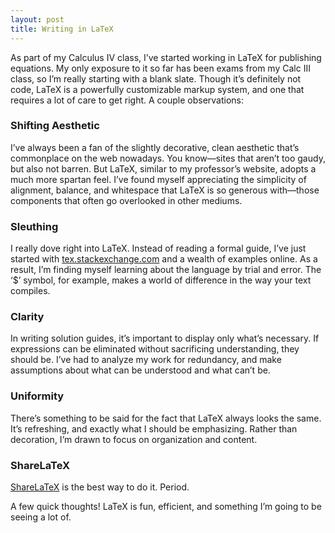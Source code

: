 ```yaml
---
layout: post
title: Writing in LaTeX
---
```

As part of my Calculus IV class, I’ve started working in LaTeX for publishing equations. My only exposure to it so far has been exams from my Calc III class, so I’m really starting with a blank slate. Though it’s definitely not code, LaTeX is a powerfully customizable markup system, and one that requires a lot of care to get right. A couple observations:

### Shifting Aesthetic
I’ve always been a fan of the slightly decorative, clean aesthetic that’s commonplace on the web nowadays. You know—sites that aren’t too gaudy, but also not barren. But LaTeX, similar to my professor’s website, adopts a much more spartan feel. I’ve found myself appreciating the simplicity of alignment, balance, and whitespace that LaTeX is so generous with—those components that often go overlooked in other mediums.

### Sleuthing
I really dove right into LaTeX. Instead of reading a formal guide, I’ve just started with [tex.stackexchange.com](http://www.tex.stackexchange.com) and a wealth of examples online. As a result, I’m finding myself learning about the language by trial and error. The ‘$’ symbol, for example, makes a world of difference in the way your text compiles.

### Clarity
In writing solution guides, it’s important to display only what’s necessary. If expressions can be eliminated without sacrificing understanding, they should be. I’ve had to analyze my work for redundancy, and make assumptions about what can be understood and what can’t be.

### Uniformity
There’s something to be said for the fact that LaTeX always looks the same. It’s refreshing, and exactly what I should be emphasizing. Rather than decoration, I’m drawn to focus on organization and content.

### ShareLaTeX
[ShareLaTeX](http://www.shareLatex.com) is the best way to do it. Period.

A few quick thoughts! LaTeX is fun, efficient, and something I’m going to be seeing a lot of.